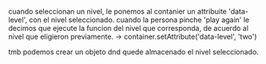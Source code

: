 cuando seleccionan un nivel, le ponemos al contanier un attribuite 'data-level', con el nivel seleccionado.
cuando la persona pinche 'play again' le decimos que ejecute la funcion del nivel que corresponda, de acuerdo al nivel que eligieron previamente.
->  container.setAttribute('data-level', 'two')

tmb podemos crear un objeto dnd quede almacenado el nivel seleccionado.